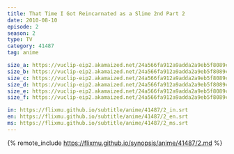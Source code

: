 ```yaml
---
title: That Time I Got Reincarnated as a Slime 2nd Part 2
date: 2010-08-10
episode: 2
season: 2
type: TV
category: 41487
tag: anime

size_a: https://vuclip-eip2.akamaized.net/24a566fa912a9adda2a9eb5f8089c760/vp63207_V20210713125925/hlsc_e2931_2.m3u8
size_b: https://vuclip-eip2.akamaized.net/24a566fa912a9adda2a9eb5f8089c760/vp63207_V20210713125925/hlsc_e2931_3.m3u8
size_c: https://vuclip-eip2.akamaized.net/24a566fa912a9adda2a9eb5f8089c760/vp63207_V20210713125925/hlsc_e2931_4.m3u8
size_d: https://vuclip-eip2.akamaized.net/24a566fa912a9adda2a9eb5f8089c760/vp63207_V20210713125925/hlsc_e2931_5.m3u8
size_e: https://vuclip-eip2.akamaized.net/24a566fa912a9adda2a9eb5f8089c760/vp63207_V20210713125925/hlsc_e2931_6.m3u8
size_f: https://vuclip-eip2.akamaized.net/24a566fa912a9adda2a9eb5f8089c760/vp63207_V20210713125925/hlsc_e2931_7.m3u8

in: https://flixmu.github.io/subtitle/anime/41487/2_in.srt
en: https://flixmu.github.io/subtitle/anime/41487/2_en.srt
ms: https://flixmu.github.io/subtitle/anime/41487/2_ms.srt
---
```

{% remote_include https://flixmu.github.io/synopsis/anime/41487/2.md %}
